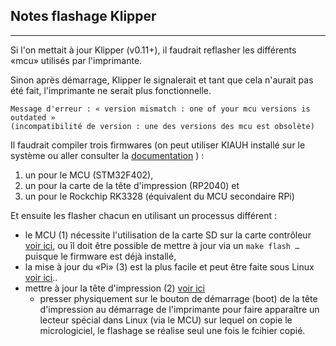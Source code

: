 ## Notes flashage Klipper

---
Si l'on mettait à jour Klipper (v0.11+), il faudrait reflasher les différents «mcu» utilisés par l'imprimante.

Sinon après démarrage, Klipper le signalerait et tant que cela n'aurait pas été fait, l'imprimante ne serait plus fonctionnelle.

    Message d'erreur : « version mismatch : one of your mcu versions is outdated »
    (incompatibilité de version : une des versions des mcu est obsolète)

Il faudrait compiler trois firmwares (on peut utiliser KIAUH installé sur le système ou aller consulter la [documentation](https://www.klipper3d.org/fr/Installation.html#compilation-et-flashage-du-micro-controleur) ) :

1. un pour le MCU (STM32F402),
2. un pour la carte de la tête d'impression (RP2040) et
3. un pour le Rockchip RK3328 (équivalent du MCU secondaire RPi) 

Et ensuite les flasher chacun en utilisant un processus différent :

- le MCU (1) nécessite l'utilisation de la carte SD sur la carte contrôleur [voir ici](https://www.klipper3d.org/fr/SDCard_Updates.html#mises-a-jour-via-la-carte-sd), ou îl doit être possible de mettre à jour via un `make flash …` puisque le firmware est déjà installé,
- la mise à jour du «Pi» (3) est la plus facile et peut être faite sous Linux [voir ici](https://www.klipper3d.org/fr/RPi_microcontroller.html#microcontroleur-rpi)..
- mettre à jour la tête d'impression (2) [voir ici](https://github.com/Esoterical/voron_canbus/tree/main/toolhead_flashing#if-you-dont-have-canboot-installed)
    - presser physiquement sur le bouton de démarrage (boot) de la tête d'impression au démarrage de l'imprimante
    pour faire apparaître un lecteur spécial dans Linux (via le MCU) sur lequel on copie le micrologiciel,
    le flashage se réalise seul une fois le fcihier copié.
